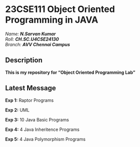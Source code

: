 # 23CSE111 Object Oriented Programming in JAVA

*Name:*  ***N.Sarvan Kumar***
<br>
*Roll:*  ***CH.SC.U4CSE24130***
<br>
*Branch:* ***AVV Chennai Campus***
## Description
<b>This is my repository for <q>Object Oriented Programming Lab</q></b>

## Latest Message
<b>Exp 1:</b> Raptor Programs

<b>Exp 2:</b> UML

<b>Exp 3:</b> 10 Java Basic Programs

<b>Exp 4:</b> 4 Java Inheritence Programs

<b>Exp 5:</b> 4 Java Polymorphism Programs
